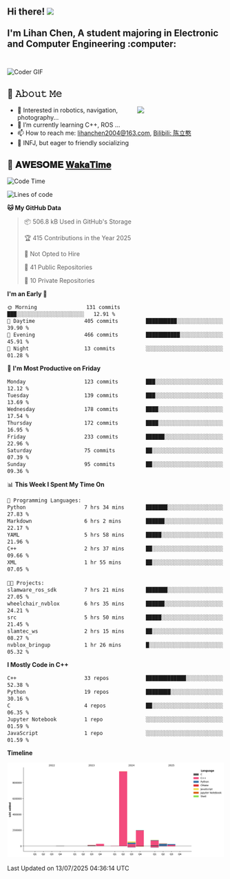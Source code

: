 <h2 align="left">
 <abc>
  <br>Hi there! <img src="https://user-images.githubusercontent.com/42378118/110234147-e3259600-7f4e-11eb-95be-0c4047144dea.gif" width="30"><br>
  <br> I'm Lihan Chen, A student majoring in Electronic and Computer Engineering :computer:<br>
  <br>
 </abc>
</h2>

<img align="center" src="https://media.giphy.com/media/SWoSkN6DxTszqIKEqv/giphy.gif" alt="Coder GIF" width="500">

## :book: 𝙰𝚋𝚘𝚞𝚝 𝙼𝚎

<img align="right" width="40%" src="https://github-readme-stats.vercel.app/api?username=LihanChen2004&show_icons=true&icon_color=CE1D2D&text_color=718096&bg_color=ffffff&hide_title=true" />

- 🌟 Interested in robotics, navigation, photography...
- 🌱 I’m currently learning C++, ROS ... 
- 📫 How to reach me: lihanchen2004@163.com, [Bilibili: 陈立憨](https://space.bilibili.com/170786212)
- 👯 INFJ, but eager to friendly socializing

## 📜 𝐀𝐖𝐄𝐒𝐎𝐌𝐄 [𝐖𝐚𝐤𝐚𝐓𝐢𝐦𝐞](https://github.com/anmol098/waka-readme-stats)

<!--START_SECTION:waka-->
![Code Time](http://img.shields.io/badge/Code%20Time-1%2C248%20hrs%2032%20mins-blue)

![Lines of code](https://img.shields.io/badge/From%20Hello%20World%20I%27ve%20Written-1.4%20million%20lines%20of%20code-blue)

**🐱 My GitHub Data** 

> 📦 506.8 kB Used in GitHub's Storage 
 > 
> 🏆 415 Contributions in the Year 2025
 > 
> 🚫 Not Opted to Hire
 > 
> 📜 41 Public Repositories 
 > 
> 🔑 10 Private Repositories 
 > 
**I'm an Early 🐤** 

```text
🌞 Morning                131 commits         ███░░░░░░░░░░░░░░░░░░░░░░   12.91 % 
🌆 Daytime                405 commits         ██████████░░░░░░░░░░░░░░░   39.90 % 
🌃 Evening                466 commits         ███████████░░░░░░░░░░░░░░   45.91 % 
🌙 Night                  13 commits          ░░░░░░░░░░░░░░░░░░░░░░░░░   01.28 % 
```
📅 **I'm Most Productive on Friday** 

```text
Monday                   123 commits         ███░░░░░░░░░░░░░░░░░░░░░░   12.12 % 
Tuesday                  139 commits         ███░░░░░░░░░░░░░░░░░░░░░░   13.69 % 
Wednesday                178 commits         ████░░░░░░░░░░░░░░░░░░░░░   17.54 % 
Thursday                 172 commits         ████░░░░░░░░░░░░░░░░░░░░░   16.95 % 
Friday                   233 commits         ██████░░░░░░░░░░░░░░░░░░░   22.96 % 
Saturday                 75 commits          ██░░░░░░░░░░░░░░░░░░░░░░░   07.39 % 
Sunday                   95 commits          ██░░░░░░░░░░░░░░░░░░░░░░░   09.36 % 
```


📊 **This Week I Spent My Time On** 

```text
💬 Programming Languages: 
Python                   7 hrs 34 mins       ███████░░░░░░░░░░░░░░░░░░   27.83 % 
Markdown                 6 hrs 2 mins        ██████░░░░░░░░░░░░░░░░░░░   22.17 % 
YAML                     5 hrs 58 mins       █████░░░░░░░░░░░░░░░░░░░░   21.96 % 
C++                      2 hrs 37 mins       ██░░░░░░░░░░░░░░░░░░░░░░░   09.66 % 
XML                      1 hr 55 mins        ██░░░░░░░░░░░░░░░░░░░░░░░   07.05 % 

🐱‍💻 Projects: 
slamware_ros_sdk         7 hrs 21 mins       ███████░░░░░░░░░░░░░░░░░░   27.05 % 
wheelchair_nvblox        6 hrs 35 mins       ██████░░░░░░░░░░░░░░░░░░░   24.21 % 
src                      5 hrs 50 mins       █████░░░░░░░░░░░░░░░░░░░░   21.45 % 
slamtec_ws               2 hrs 15 mins       ██░░░░░░░░░░░░░░░░░░░░░░░   08.27 % 
nvblox_bringup           1 hr 26 mins        █░░░░░░░░░░░░░░░░░░░░░░░░   05.32 % 
```

**I Mostly Code in C++** 

```text
C++                      33 repos            █████████████░░░░░░░░░░░░   52.38 % 
Python                   19 repos            ████████░░░░░░░░░░░░░░░░░   30.16 % 
C                        4 repos             ██░░░░░░░░░░░░░░░░░░░░░░░   06.35 % 
Jupyter Notebook         1 repo              ░░░░░░░░░░░░░░░░░░░░░░░░░   01.59 % 
JavaScript               1 repo              ░░░░░░░░░░░░░░░░░░░░░░░░░   01.59 % 
```



**Timeline**

![Lines of Code chart](https://raw.githubusercontent.com/LihanChen2004/LihanChen2004/main/assets/bar_graph.png)


 Last Updated on 13/07/2025 04:36:14 UTC
<!--END_SECTION:waka-->

<!--
**LihanChen2004/LihanChen2004** is a ✨ _special_ ✨ repository because its `README.md` (this file) appears on your GitHub profile.

Here are some ideas to get you started:

- 🔭 I’m currently working on ...
- 🌱 I’m currently learning ...
- 👯 I’m looking to collaborate on ...
- 🤔 I’m looking for help with ...
- 💬 Ask me about ...
- 📫 How to reach me: ...
- 😄 Pronouns: ...
- ⚡ Fun fact: ...
-->
